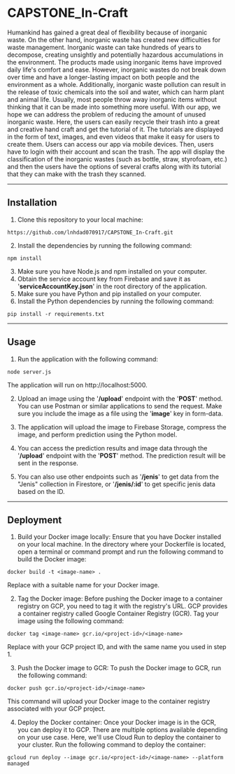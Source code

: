 # CAPSTONE_In-Craft

Humankind has gained a great deal of flexibility because of inorganic waste. On the other hand, inorganic waste has created new difficulties for waste management. Inorganic waste can take hundreds of years to decompose, creating unsightly and potentially hazardous accumulations in the environment. The products made using inorganic items have improved daily life's comfort and ease. However, inorganic wastes do not break down over time and have a longer-lasting impact on both people and the environment as a whole. Additionally, inorganic waste pollution can result in the release of toxic chemicals into the soil and water, which can harm plant and animal life. Usually, most people throw away inorganic items without thinking that it can be made into something more useful. With our app, we hope we can address the problem of reducing the amount of unused inorganic waste. Here, the users can easily recycle their trash into a great and creative hand craft and get the tutorial of it. The tutorials are displayed in the form of text, images, and even videos that make it easy for users to create them. Users can access our app via mobile devices. Then, users have to login with their account and scan the trash. The app will display the classification of the inorganic wastes (such as bottle, straw, styrofoam, etc.) and then the users have the options of several crafts along with its tutorial that they can make with the trash they scanned.

___
## Installation

1. Clone this repository to your local machine: 
```
https://github.com/lnhdad070917/CAPSTONE_In-Craft.git
```
2. Install the dependencies by running the following command:
```
npm install
```
3. Make sure you have Node.js and npm installed on your computer.
4. Obtain the service account key from Firebase and save it as '**serviceAccountKey.json**' in the root directory of the application.
6. Make sure you have Python and pip installed on your computer.
7. Install the Python dependencies by running the following command:
```
pip install -r requirements.txt
```

___
## Usage

1. Run the application with the following command:
```
node server.js
``` 
The application will run on http://localhost:5000.

2. Upload an image using the '**/upload**' endpoint with the '**POST**' method. You can use Postman or similar applications to send the request. Make sure you include the image as a file using the '**image**' key in form-data.

3. The application will upload the image to Firebase Storage, compress the image, and perform prediction using the Python model.

4. You can access the prediction results and image data through the '**/upload**' endpoint with the '**POST**' method. The prediction result will be sent in the response.

5. You can also use other endpoints such as '**/jenis**' to get data from the "Jenis" collection in Firestore, or '**/jenis/:id**' to get specific jenis data based on the ID.

___
## Deployment

1. Build your Docker image locally: Ensure that you have Docker installed on your local machine. In the directory where your Dockerfile is located, open a terminal or command prompt and run the following command to build the Docker image:
```
docker build -t <image-name> .
``` 
   Replace <image-name> with a suitable name for your Docker image.
  
2. Tag the Docker image: Before pushing the Docker image to a container registry on GCP, you need to tag it with the registry's URL. GCP provides a container registry called Google Container Registry (GCR). Tag your image using the following command:
```
docker tag <image-name> gcr.io/<project-id>/<image-name>
``` 
   Replace <project-id> with your GCP project ID, and <image-name> with the same name you used in step 1.
  
3. Push the Docker image to GCR: To push the Docker image to GCR, run the following command:
```
docker push gcr.io/<project-id>/<image-name>
```
   This command will upload your Docker image to the container registry associated with your GCP project.

4. Deploy the Docker container: Once your Docker image is in the GCR, you can deploy it to GCP. There are multiple options available depending on your use case. Here, we'll use Cloud Run to deploy the container to your cluster. Run the following command to deploy the container:
```
gcloud run deploy --image gcr.io/<project-id>/<image-name> --platform managed
```
